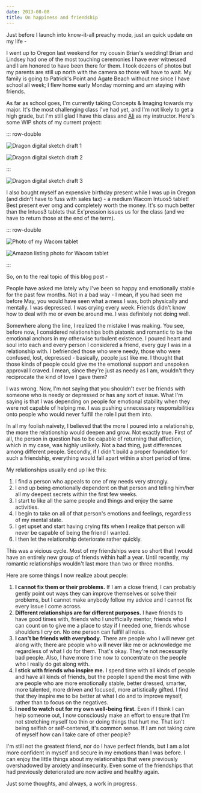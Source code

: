 ```yaml
---
date: 2013-08-08
title: On happiness and friendship
---
```

Just before I launch into know-it-all preachy mode, just an quick update on my life -

I went up to Oregon last weekend for my cousin Brian's wedding! Brian and Lindsey had one of the most touching ceremonies I have ever witnessed and I am honored to have been there for them. I took dozens of photos but my parents are still up north with the camera so those will have to wait. My family is going to Patrick's Point and Agate Beach without me since I have school all week; I flew home early Monday morning and am staying with friends.

<!--more-->

As far as school goes, I'm currently taking Concepts & Imaging towards my major. It's the most challenging class I've had yet, and I'm not likely to get a high grade, but I'm still glad I have this class and [Ali](http://artofali.com) as my instructor. Here's some WIP shots of my current project:

::: row-double

![Dragon digital sketch draft 1](2013-08-08-wip-1.jpg 'Draft 1')

![Dragon digital sketch draft 2](2013-08-08-wip-2.jpg 'Draft 2')

:::

![Dragon digital sketch draft 3](2013-08-08-wip-3.png 'The swatches Ali gave us are so pretty *u*')

I also bought myself an expensive birthday present while I was up in Oregon (and didn't have to fuss with sales tax) - a medium Wacom Intuos5 tablet! Best present ever omg and completely worth the money. It's so much better than the Intuos3 tablets that Ex'pression issues us for the class (and we have to return those at the end of the term).

::: row-double

![Photo of my Wacom tablet](2013-08-08-wacom-1.jpg 'Me using my new baby ♥')

![Amazon listing photo for Wacom tablet](2013-08-08-wacom-2.png 'A better photo I borrowed from Amazon’s listing')

:::

So, on to the real topic of this blog post -

People have asked me lately why I've been so happy and emotionally stable for the past few months. Not in a bad way - I mean, if you had seen me before May, you would have seen what a mess I was, both physically and mentally. I was depressed. I was crying every week. Friends didn't know how to deal with me or even be around me. I was definitely not doing well.

Somewhere along the line, I realized the mistake I was making. You see, before now, I considered relationships both platonic and romantic to be the emotional anchors in my otherwise turbulent existence. I poured heart and soul into each and every person I considered a friend, every guy I was in a relationship with. I befriended those who were needy, those who were confused, lost, depressed - basically, people just like me. I thought that those kinds of people could give me the emotional support and unspoken approval I craved. I mean, since they're just as needy as I am, wouldn't they reciprocate the kind of love I gave them?

I was wrong. Now, I'm not saying that you shouldn't ever be friends with someone who is needy or depressed or has any sort of issue. What I'm saying is that I was depending on people for emotional stability when they were not capable of helping me. I was pushing unnecessary responsibilities onto people who would never fulfill the role I put them into.

In all my foolish naivety, I believed that the more I poured into a relationship, the more the relationship would deepen and grow. Not exactly true. First of all, the person in question has to be capable of returning that affection, which in my case, was highly unlikely. Not a bad thing, just differences among different people. Secondly, if I didn't build a proper foundation for such a friendship, everything would fall apart within a short period of time.

My relationships usually end up like this:

1. I find a person who appeals to one of my needs very strongly.
2. I end up being emotionally dependent on that person and telling him/her all my deepest secrets within the first few weeks.
3. I start to like all the same people and things and enjoy the same activities.
4. I begin to take on all of that person's emotions and feelings, regardless of my mental state.
5. I get upset and start having crying fits when I realize that person will never be capable of being the friend I wanted.
6. I then let the relationship deteriorate rather quickly.

This was a vicious cycle. Most of my friendships were so short that I would have an entirely new group of friends within half a year. Until recently, my romantic relationships wouldn't last more than two or three months.

Here are some things I now realize about people:

1. **I cannot fix them or their problems.** If I am a close friend, I can probably gently point out ways they can improve themselves or solve their problems, but I cannot make anybody follow my advice and I cannot fix every issue I come across.
2. **Different relationships are for different purposes.** I have friends to have good times with, friends who I unofficially mentor, friends who I can count on to give me a place to stay if I needed one, friends whose shoulders I cry on. No one person can fulfill all roles.
3. **I can't be friends with everybody.** There are people who I will never get along with; there are people who will never like me or acknowledge me regardless of what I do for them. That's okay. They're not necessarily bad people. Also, I have more time now to concentrate on the people who I really do get along with.
4. **I stick with friends who inspire me.** I spend time with all kinds of people and have all kinds of friends, but the people I spend the most time with are people who are more emotionally stable, better dressed, smarter, more talented, more driven and focused, more artistically gifted. I find that they inspire me to be better at what I do and to improve myself, rather than to focus on the negatives.
5. **I need to watch out for my own well-being first.** Even if I think I can help someone out, I now consciously make an effort to ensure that I'm not stretching myself too thin or doing things that hurt me. That isn't being selfish or self-centered, it's common sense. If I am not taking care of myself how can I take care of other people?

I'm still not the greatest friend, nor do I have perfect friends, but I am a lot more confident in myself and secure in my emotions than I was before. I can enjoy the little things about my relationships that were previously overshadowed by anxiety and insecurity. Even some of the friendships that had previously deteriorated are now active and healthy again.

Just some thoughts, and always, a work in progress.